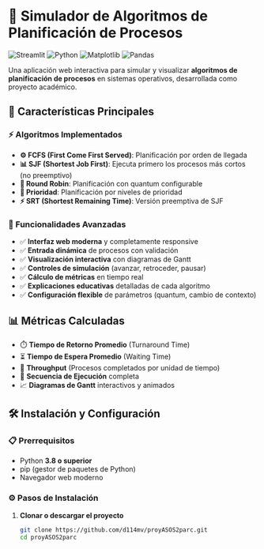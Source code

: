 # 🧠 Simulador de Algoritmos de Planificación de Procesos

![Streamlit](https://img.shields.io/badge/Streamlit-FF4B4B?style=for-the-badge&logo=Streamlit&logoColor=white)
![Python](https://img.shields.io/badge/Python-3776AB?style=for-the-badge&logo=python&logoColor=white)
![Matplotlib](https://img.shields.io/badge/Matplotlib-%23ffffff.svg?style=for-the-badge&logo=Matplotlib&logoColor=black)
![Pandas](https://img.shields.io/badge/pandas-%23150458.svg?style=for-the-badge&logo=pandas&logoColor=white)

Una aplicación web interactiva para simular y visualizar **algoritmos de planificación de procesos** en sistemas operativos, desarrollada como proyecto académico.

## 🚀 Características Principales

### ⚡ Algoritmos Implementados
* **⚙️ FCFS (First Come First Served)**: Planificación por orden de llegada
* **📊 SJF (Shortest Job First)**: Ejecuta primero los procesos más cortos (no preemptivo)
* **🔄 Round Robin**: Planificación con quantum configurable
* **🎯 Prioridad**: Planificación por niveles de prioridad
* **⚡ SRT (Shortest Remaining Time)**: Versión preemptiva de SJF

### 🎯 Funcionalidades Avanzadas
* ✅ **Interfaz web moderna** y completamente responsive
* ✅ **Entrada dinámica** de procesos con validación
* ✅ **Visualización interactiva** con diagramas de Gantt
* ✅ **Controles de simulación** (avanzar, retroceder, pausar)
* ✅ **Cálculo de métricas** en tiempo real
* ✅ **Explicaciones educativas** detalladas de cada algoritmo
* ✅ **Configuración flexible** de parámetros (quantum, cambio de contexto)

## 📊 Métricas Calculadas

* ⏱️ **Tiempo de Retorno Promedio** (Turnaround Time)
* ⏳ **Tiempo de Espera Promedio** (Waiting Time)
* 🚀 **Throughput** (Procesos completados por unidad de tiempo)
* 🔄 **Secuencia de Ejecución** completa
* 📈 **Diagramas de Gantt** interactivos y animados

## 🛠️ Instalación y Configuración

### 📋 Prerrequisitos
* Python **3.8 o superior**
* pip (gestor de paquetes de Python)
* Navegador web moderno

### ⚙️ Pasos de Instalación

1. **Clonar o descargar el proyecto**
   ```bash
   git clone https://github.com/d114mv/proyASOS2parc.git
   cd proyASOS2parc